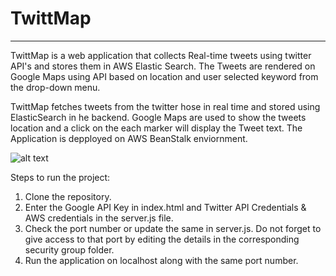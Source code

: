 # TwittMap
------


TwittMap is a web application that collects Real-time tweets using twitter API's and stores them in AWS Elastic Search. The Tweets are rendered on Google Maps using API based on location and user selected keyword from the drop-down menu.

TwittMap fetches tweets from the twitter hose in real time and stored using ElasticSearch in he backend. Google Maps are used to show the tweets location and a click on the each marker will display the Tweet text. The Application is depployed on AWS BeanStalk enviornment.

![alt text](https://github.com/hk1953/tweetMap/twittc.jpg "Markers as Tweet on Google Maps")

Steps to run the project:

1. Clone the repository.
2. Enter the Google API Key in index.html and Twitter API Credentials & AWS credentials in the server.js file.
3. Check the port number or update the same in server.js. Do not forget to give access to that port by editing the details in the corresponding security group folder.
4. Run the application on localhost along with the same port number.
